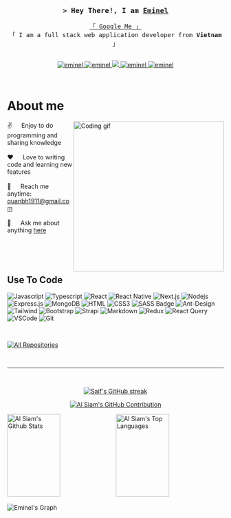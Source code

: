 <!-- Intro  -->
<h3 align="center">
        <samp>&gt; Hey There!, I am
                <b><a target="_blank" href="https://inovationthinking.blogspot.com">Eminel</a></b>
        </samp>
</h3>


<p align="center"> 
  <samp>
    <a href="https://www.google.com/search?q=quanbh1911">「 Google Me 」</a>
    <br>
    「 I am a full stack web application developer from <b>Vietnam</b> 」
    <br>
    <br>
  </samp>
</p>

<p align="center">
 <a href="https://inovationthinking.blogspot.com/" target="blank">
  <img src="https://img.shields.io/badge/Website-DC143C?style=for-the-badge&logo=medium&logoColor=white" alt="eminel" />
 </a>
 <a href="https://www.linkedin.com/in/b%C3%B9i-qu%C3%A2n-87a41b162" target="_blank">
  <img src="https://img.shields.io/badge/LinkedIn-0077B5?style=for-the-badge&logo=linkedin&logoColor=white" alt="eminel"/>
 </a>
 <!-- <a href="https://dev.to/eminel" target="_blank">
  <img src="https://img.shields.io/badge/dev.to-0A0A0A?style=for-the-badge&logo=dev.to&logoColor=white" alt="eminel" />
 </a> -->
 <a href="https://twitter.com/benjamin6742" target="_blank">
  <img src="https://img.shields.io/badge/Twitter-1DA1F2?style=for-the-badge&logo=twitter&logoColor=white" />
 </a>
 <a href="https://instagram.com/_eminel" target="_blank">
  <img src="https://img.shields.io/badge/Instagram-fe4164?style=for-the-badge&logo=instagram&logoColor=white" alt="eminel" />
 </a> 
 <a href="https://facebook.com/eminel.dev" target="_blank">
  <img src="https://img.shields.io/badge/Facebook-20BEFF?&style=for-the-badge&logo=facebook&logoColor=white" alt="eminel"  />
  </a> 
</p>
<br />

<!-- About Section -->
 # About me
 
<p>
 <img align="right" width="350" src="/assets/programmer.gif" alt="Coding gif" />
  
 ✌️ &emsp; Enjoy to do programming and sharing knowledge <br/><br/>
 ❤️ &emsp; Love to writing code and learning new features<br/><br/>
 📧 &emsp; Reach me anytime: quanbh1911@gmail.com<br/><br/>
 💬 &emsp; Ask me about anything [here](https://github.com/eminel9311)

</p>

<br/>
<br/>
<br/>

## Use To Code

![Javascript](https://img.shields.io/badge/Javascript-F0DB4F?style=for-the-badge&labelColor=black&logo=javascript&logoColor=F0DB4F)
![Typescript](https://img.shields.io/badge/Typescript-007acc?style=for-the-badge&labelColor=black&logo=typescript&logoColor=007acc)
![React](https://img.shields.io/badge/-React-61DBFB?style=for-the-badge&labelColor=black&logo=react&logoColor=61DBFB)
![React Native](https://img.shields.io/badge/React_Native-20232A?style=for-the-badge&logo=react&logoColor=61DAFB)
![Next.js](https://img.shields.io/badge/next.js-000000?style=for-the-badge&logo=nextdotjs&logoColor=white)
![Nodejs](https://img.shields.io/badge/Nodejs-3C873A?style=for-the-badge&labelColor=black&logo=node.js&logoColor=3C873A)
![Express.js](https://img.shields.io/badge/Express.js-000000?style=for-the-badge&logo=express&logoColor=white)
![MongoDB](https://img.shields.io/badge/MongoDB-4EA94B?style=for-the-badge&logo=mongodb&logoColor=white)
![HTML](https://img.shields.io/badge/HTML5-E34F26?style=for-the-badge&logo=html5&logoColor=white)
![CSS3](https://img.shields.io/badge/CSS3-1572B6?style=for-the-badge&logo=css3&logoColor=white)
![SASS Badge](https://img.shields.io/badge/Sass-CC6699?style=for-the-badge&logo=sass&logoColor=white)
![Ant-Design](https://img.shields.io/badge/AntDesign-0170FE?style=for-the-badge&logo=antdesign&logoColor=white)
![Tailwind](https://img.shields.io/badge/Tailwind_CSS-092749?style=for-the-badge&logo=tailwindcss&logoColor=06B6D4&labelColor=000000)
![Bootstrap](https://img.shields.io/badge/Bootstrap-563D7C?style=for-the-badge&logo=bootstrap&logoColor=white)
![Strapi](https://img.shields.io/badge/strapi-2E7EEA?style=for-the-badge&logo=strapi&logoColor=white)
![Markdown](https://img.shields.io/badge/Markdown-000000?style=for-the-badge&logo=markdown&logoColor=white)
![Redux](https://img.shields.io/badge/Redux-593D88?style=for-the-badge&logo=redux&logoColor=white)
![React Query](https://img.shields.io/badge/-React_Query-FF4154?style=for-the-badge&logo=react%20query&logoColor=white)
![VSCode](https://img.shields.io/badge/Visual_Studio-0078d7?style=for-the-badge&logo=visual%20studio&logoColor=white)
![Git](https://img.shields.io/badge/Git-F05032?style=for-the-badge&logo=git&logoColor=white)

<br/>

<p align="left">
  <a href="https://github.com/eminel?tab=repositories" target="_blank"><img alt="All Repositories" title="All Repositories" src="https://img.shields.io/badge/-All%20Repos-2962FF?style=for-the-badge&logo=koding&logoColor=white"/></a>
</p>

<br/>
<hr/>
<br/>

<p align="center">
  <a href="https://github.com/eminel9311?tab=repositories">
    <img src="https://github-readme-streak-stats.herokuapp.com/?user=eminel&theme=radical&border=7F3FBF&background=0D1117" alt="Saif's GitHub streak"/>
  </a>
</p>

<p align="center">
  <a href="https://github.com/eminel">
    <img src="https://github-profile-summary-cards.vercel.app/api/cards/profile-details?username=eminel&theme=radical" alt="Al Siam's GitHub Contribution"/>
  </a>
</p>

<a> 
    <a href="https://github.com/eminel"><img alt="Al Siam's Github Stats" src="https://denvercoder1-github-readme-stats.vercel.app/api?username=eminel&show_icons=true&count_private=true&theme=react&border_color=7F3FBF&bg_color=0D1117&title_color=F85D7F&icon_color=F8D866" height="192px" width="49.5%"/></a>
  <a href="https://github.com/eminel"><img alt="Al Siam's Top Languages" src="https://denvercoder1-github-readme-stats.vercel.app/api/top-langs/?username=eminel&langs_count=8&layout=compact&theme=react&border_color=7F3FBF&bg_color=0D1117&title_color=F85D7F&icon_color=F8D866" height="192px" width="49.5%"/></a>
  <br/>
</a>


![Eminel's Graph](https://github-readme-activity-graph.vercel.app/graph?username=eminel&custom_title=Al%20Siam's%20GitHub%20Activity%20Graph&bg_color=0D1117&color=7F3FBF&line=7F3FBF&point=7F3FBF&area_color=FFFFFF&title_color=FFFFFF&area=true)
